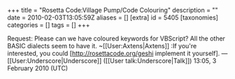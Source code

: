+++
title = "Rosetta Code:Village Pump/Code Colouring"
description = ""
date = 2010-02-03T13:05:59Z
aliases = []
[extra]
id = 5405
[taxonomies]
categories = []
tags = []
+++

Request: Please can we have coloured keywords for VBScript? All the other BASIC dialects seem to have it. ~[[User:Axtens|Axtens]]
:If you're interested, you could [http://rosettacode.org/geshi implement it yourself]. —[[User:Underscore|Underscore]] ([[User talk:Underscore|Talk]]) 13:05, 3 February 2010 (UTC)
